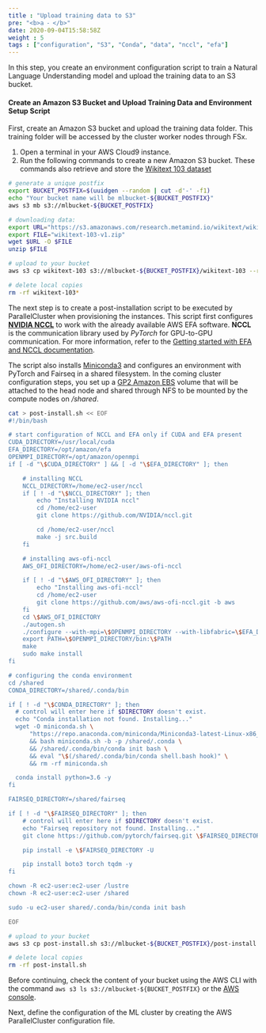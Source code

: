 ```yaml
---
title : "Upload training data to S3"
pre: "<b>a ⁃ </b>"
date: 2020-09-04T15:58:58Z
weight : 5
tags : ["configuration", "S3", "Conda", "data", "nccl", "efa"]
---
```


In this step, you create an environment configuration script to train a Natural Language Understanding model and upload the training data to an S3 bucket.

#### Create an Amazon S3 Bucket and Upload Training Data and Environment Setup Script

First, create an Amazon S3 bucket and upload the training data folder. This training folder will be accessed by the cluster worker nodes through FSx.

1. Open a terminal in your AWS Cloud9 instance.
2. Run the following commands to create a new Amazon S3 bucket. These commands also retrieve and store the [Wikitext 103 dataset](https://blog.einstein.ai/the-wikitext-long-term-dependency-language-modeling-dataset/)

```bash
# generate a unique postfix
export BUCKET_POSTFIX=$(uuidgen --random | cut -d'-' -f1)
echo "Your bucket name will be mlbucket-${BUCKET_POSTFIX}"
aws s3 mb s3://mlbucket-${BUCKET_POSTFIX}

# downloading data:
export URL="https://s3.amazonaws.com/research.metamind.io/wikitext/wikitext-103-v1.zip"
export FILE="wikitext-103-v1.zip"
wget $URL -O $FILE
unzip $FILE

# upload to your bucket
aws s3 cp wikitext-103 s3://mlbucket-${BUCKET_POSTFIX}/wikitext-103 --recursive

# delete local copies
rm -rf wikitext-103*
```

The next step is to create a post-installation script to be executed by ParallelCluster when provisioning the instances. This script first configures [**NVIDIA NCCL**](https://developer.nvidia.com/nccl) to work with the already available AWS EFA software. **NCCL** is the communication library used by _PyTorch_ for GPU-to-GPU communication. For more information, refer to the [Getting started with EFA and NCCL documentation](https://docs.aws.amazon.com/AWSEC2/latest/UserGuide/efa-start-nccl.html).

The script also installs [Miniconda3](https://docs.conda.io/en/latest/miniconda.html) and configures an environment with PyTorch and Fairseq in a shared filesystem. In the coming cluster configuration steps, you set up a [GP2 Amazon EBS](https://docs.aws.amazon.com/AWSEC2/latest/UserGuide/AmazonEBS.html) volume that will be attached to the head node and shared through NFS to be mounted by the compute nodes on */shared*.

```bash
cat > post-install.sh << EOF
#!/bin/bash

# start configuration of NCCL and EFA only if CUDA and EFA present
CUDA_DIRECTORY=/usr/local/cuda
EFA_DIRECTORY=/opt/amazon/efa
OPENMPI_DIRECTORY=/opt/amazon/openmpi
if [ -d "\$CUDA_DIRECTORY" ] && [ -d "\$EFA_DIRECTORY" ]; then

    # installing NCCL
    NCCL_DIRECTORY=/home/ec2-user/nccl
    if [ ! -d "\$NCCL_DIRECTORY" ]; then
        echo "Installing NVIDIA nccl"
        cd /home/ec2-user
        git clone https://github.com/NVIDIA/nccl.git

        cd /home/ec2-user/nccl
        make -j src.build
    fi

    # installing aws-ofi-nccl
    AWS_OFI_DIRECTORY=/home/ec2-user/aws-ofi-nccl

    if [ ! -d "\$AWS_OFI_DIRECTORY" ]; then
        echo "Installing aws-ofi-nccl"
        cd /home/ec2-user
        git clone https://github.com/aws/aws-ofi-nccl.git -b aws
    fi
    cd \$AWS_OFI_DIRECTORY
    ./autogen.sh
    ./configure --with-mpi=\$OPENMPI_DIRECTORY --with-libfabric=\$EFA_DIRECTORY --with-nccl=\$NCCL_DIRECTORY/build --with-cuda=\$CUDA_DIRECTORY
    export PATH=\$OPENMPI_DIRECTORY/bin:\$PATH
    make
    sudo make install
fi

# configuring the conda environment
cd /shared
CONDA_DIRECTORY=/shared/.conda/bin

if [ ! -d "\$CONDA_DIRECTORY" ]; then
  # control will enter here if $DIRECTORY doesn't exist.
  echo "Conda installation not found. Installing..."
  wget -O miniconda.sh \
      "https://repo.anaconda.com/miniconda/Miniconda3-latest-Linux-x86_64.sh" \
      && bash miniconda.sh -b -p /shared/.conda \
      && /shared/.conda/bin/conda init bash \
      && eval "\$(/shared/.conda/bin/conda shell.bash hook)" \
      && rm -rf miniconda.sh

  conda install python=3.6 -y
fi

FAIRSEQ_DIRECTORY=/shared/fairseq

if [ ! -d "\$FAIRSEQ_DIRECTORY" ]; then
    # control will enter here if $DIRECTORY doesn't exist.
    echo "Fairseq repository not found. Installing..."
    git clone https://github.com/pytorch/fairseq.git \$FAIRSEQ_DIRECTORY

    pip install -e \$FAIRSEQ_DIRECTORY -U

    pip install boto3 torch tqdm -y
fi

chown -R ec2-user:ec2-user /lustre
chown -R ec2-user:ec2-user /shared

sudo -u ec2-user shared/.conda/bin/conda init bash

EOF

# upload to your bucket
aws s3 cp post-install.sh s3://mlbucket-${BUCKET_POSTFIX}/post-install.sh

# delete local copies
rm -rf post-install.sh
```

Before continuing, check the content of your bucket using the AWS CLI with the command `aws s3 ls s3://mlbucket-${BUCKET_POSTFIX}` or the [AWS console](https://s3.console.aws.amazon.com/s3/).

Next, define the configuration of the ML cluster by creating the AWS ParallelCluster configuration file.
